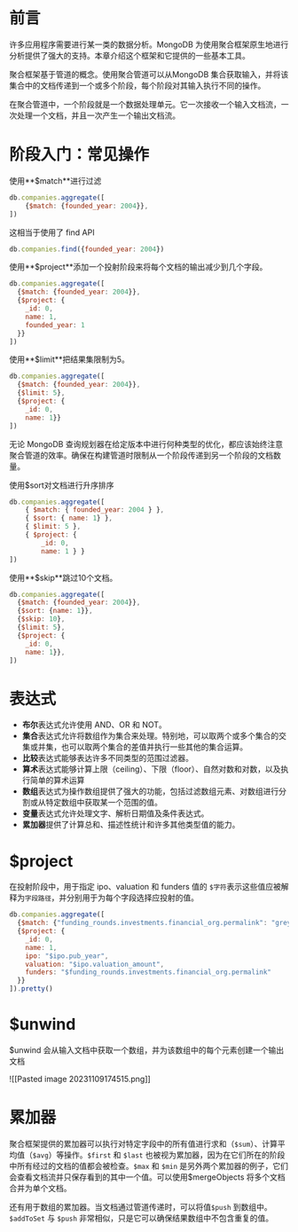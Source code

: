 # 前言
许多应用程序需要进行某一类的数据分析。MongoDB 为使用聚合框架原生地进行分析提供了强大的支持。本章介绍这个框架和它提供的一些基本工具。

聚合框架基于管道的概念。使用聚合管道可以从MongoDB 集合获取输入，并将该集合中的文档传递到一个或多个阶段，每个阶段对其输入执行不同的操作。

在聚合管道中，一个阶段就是一个数据处理单元。它一次接收一个输入文档流，一次处理一个文档，并且一次产生一个输出文档流。

# 阶段入门：常见操作

使用**$match**进行过滤

```JavaScript
db.companies.aggregate([
    {$match: {founded_year: 2004}},
])
```

这相当于使用了 find API

```JavaScript
db.companies.find({founded_year: 2004})
```

使用**$project**添加一个投射阶段来将每个文档的输出减少到几个字段。

```JavaScript
db.companies.aggregate([
  {$match: {founded_year: 2004}},
  {$project: {
    _id: 0,
    name: 1,
    founded_year: 1
  }}
])
```

使用**$limit**把结果集限制为5。

```JavaScript
db.companies.aggregate([
  {$match: {founded_year: 2004}},
  {$limit: 5},
  {$project: {
    _id: 0,
    name: 1}}
])
```

无论 MongoDB 查询规划器在给定版本中进行何种类型的优化，都应该始终注意聚合管道的效率。确保在构建管道时限制从一个阶段传递到另一个阶段的文档数量。

使用$sort对文档进行升序排序

```JavaScript
db.companies.aggregate([
    { $match: { founded_year: 2004 } },
    { $sort: { name: 1} },
    { $limit: 5 },
    { $project: {
        _id: 0,
        name: 1 } }
])
```

使用**$skip**跳过10个文档。

```JavaScript
db.companies.aggregate([
  {$match: {founded_year: 2004}},
  {$sort: {name: 1}},
  {$skip: 10},
  {$limit: 5},
  {$project: {
    _id: 0,
    name: 1}},
])
```

# 表达式

- **布尔**表达式允许使用 AND、OR 和 NOT。
- **集合**表达式允许将数组作为集合来处理。特别地，可以取两个或多个集合的交集或并集，也可以取两个集合的差值并执行一些其他的集合运算。
- **比较**表达式能够表达许多不同类型的范围过滤器。
- **算术**表达式能够计算上限（ceiling）、下限（floor）、自然对数和对数，以及执行简单的算术运算
- **数组**表达式为操作数组提供了强大的功能，包括过滤数组元素、对数组进行分割或从特定数组中获取某一个范围的值。
- **变量**表达式允许处理文字、解析日期值及条件表达式。
- **累加器**提供了计算总和、描述性统计和许多其他类型值的能力。

# $project

在投射阶段中，用于指定 ipo、valuation 和 funders 值的 `$字符`表示这些值应被解释为`字段路径`，并分别用于为每个字段选择应投射的值。

```JavaScript
db.companies.aggregate([
  {$match: {"funding_rounds.investments.financial_org.permalink": "greylock" }},
  {$project: {
    _id: 0,
    name: 1,
    ipo: "$ipo.pub_year",
    valuation: "$ipo.valuation_amount",
    funders: "$funding_rounds.investments.financial_org.permalink"
  }}
]).pretty()
```

# $unwind

$unwind 会从输入文档中获取一个数组，并为该数组中的每个元素创建一个输出文档

![[Pasted image 20231109174515.png]]

# 累加器

聚合框架提供的累加器可以执行对特定字段中的所有值进行求和（`$sum`）、计算平均值（`$avg`）等操作。`$first` 和 `$last` 也被视为累加器，因为在它们所在的阶段中所有经过的文档的值都会被检查。`$max` 和 `$min` 是另外两个累加器的例子，它们会查看文档流并只保存看到的其中一个值。可以使用$mergeObjects 将多个文档合并为单个文档。

还有用于数组的累加器。当文档通过管道传递时，可以将值`$push` 到数组中。`$addToSet` 与 `$push` 非常相似，只是它可以确保结果数组中不包含重复的值。

